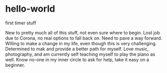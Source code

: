 # hello-world
first timer stuff

New to pretty much all of this stuff, not even sure where to begin. Lost job due to Corona, no real options to fall back on. Need to pave a way forward.
Willing to make a change in my life, even though this is very challenging. Determined to mak  and  provide a better path for myself. 
Love music, photography, and am currently self teaching myself to play the piano as well. 
Know no-one in my inner circle to ask for help, take it easy on a beginner. 
